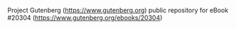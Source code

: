 Project Gutenberg (https://www.gutenberg.org) public repository for eBook #20304 (https://www.gutenberg.org/ebooks/20304)
